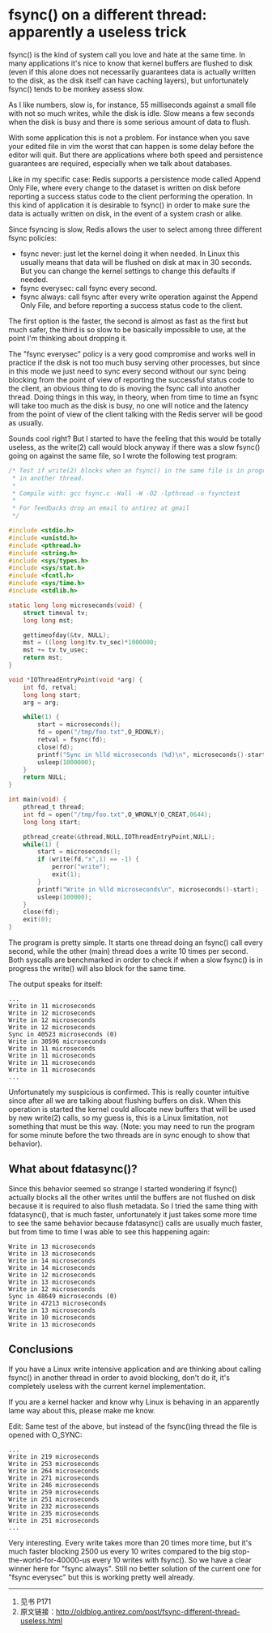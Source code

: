# fsync() on a different thread: apparently a useless trick

fsync() is the kind of system call you love and hate at the same time. In many applications it's nice to know that kernel buffers are flushed to disk (even if this alone does not necessarily guarantees data is actually written to the disk, as the disk itself can have caching layers), but unfortunately fsync() tends to be monkey assess slow.

As I like numbers, slow is, for instance, 55 milliseconds against a small file with not so much writes, while the disk is idle. Slow means a few seconds when the disk is busy and there is some serious amount of data to flush.

With some application this is not a problem. For instance when you save your edited file in vim the worst that can happen is some delay before the editor will quit. But there are applications where both speed and persistence guarantees are required, especially when we talk about databases.

Like in my specific case: Redis supports a persistence mode called Append Only File, where every change to the dataset is written on disk before reporting a success status code to the client performing the operation. In this kind of application it is desirable to fsync() in order to make sure the data is actually written on disk, in the event of a system crash or alike.

Since fsyncing is slow, Redis allows the user to select among three different fsync policies:
- fsync never: just let the kernel doing it when needed. In Linux this usually means that data will be flushed on disk at max in 30 seconds. But you can change the kernel settings to change this defaults if needed.
- fsync everysec: call fsync every second.
- fsync always: call fsync after every write operation against the Append Only File, and before reporting a success status code to the client.

The first option is the faster, the second is almost as fast as the first but much safer, the third is so slow to be basically impossible to use, at the point I'm thinking about dropping it.

The "fsync everysec" policy is a very good compromise and works well in practice if the disk is not too much busy serving other processes, but since in this mode we just need to sync every second without our sync being blocking from the point of view of reporting the successful status code to the client, an obvious thing to do is moving the fsync call into another thread. Doing things in this way, in theory, when from time to time an fsync will take too much as the disk is busy, no one will notice and the latency from the point of view of the client talking with the Redis server will be good as usually.

Sounds cool right? But I started to have the feeling that this would be totally useless, as the write(2) call would block anyway if there was a slow fsync() going on against the same file, so I wrote the following test program:

```c
/* Test if write(2) blocks when an fsync() in the same file is in progress
 * in another thread.
 *
 * Compile with: gcc fsync.c -Wall -W -O2 -lpthread -o fsynctest
 *
 * For feedbacks drop an email to antirez at gmail
 */

#include <stdio.h>
#include <unistd.h>
#include <pthread.h>
#include <string.h>
#include <sys/types.h>
#include <sys/stat.h>
#include <fcntl.h>
#include <sys/time.h>
#include <stdlib.h>

static long long microseconds(void) {
    struct timeval tv;
    long long mst;

    gettimeofday(&tv, NULL);
    mst = ((long long)tv.tv_sec)*1000000;
    mst += tv.tv_usec;
    return mst;
}

void *IOThreadEntryPoint(void *arg) {
    int fd, retval;
    long long start;
    arg = arg;

    while(1) {
        start = microseconds();
        fd = open("/tmp/foo.txt",O_RDONLY);
        retval = fsync(fd);
        close(fd);
        printf("Sync in %lld microseconds (%d)\n", microseconds()-start,retval);
        usleep(1000000);
    }
    return NULL;
}

int main(void) {
    pthread_t thread;
    int fd = open("/tmp/foo.txt",O_WRONLY|O_CREAT,0644);
    long long start;

    pthread_create(&thread,NULL,IOThreadEntryPoint,NULL);
    while(1) {
        start = microseconds();
        if (write(fd,"x",1) == -1) {
            perror("write");
            exit(1);
        }
        printf("Write in %lld microseconds\n", microseconds()-start);
        usleep(100000);
    }
    close(fd);
    exit(0);
}
```

The program is pretty simple. It starts one thread doing an fsync() call every second, while the other (main) thread does a write 10 times per second. Both syscalls are benchmarked in order to check if when a slow fsync() is in progress the write() will also block for the same time.

The output speaks for itself:

```
...
Write in 11 microseconds
Write in 12 microseconds
Write in 12 microseconds
Write in 12 microseconds
Sync in 40523 microseconds (0)
Write in 30596 microseconds
Write in 11 microseconds
Write in 11 microseconds
Write in 11 microseconds
Write in 11 microseconds
...
```

Unfortunately my suspicious is confirmed. This is really counter intuitive since after all we are talking about flushing buffers on disk. When this operation is started the kernel could allocate new buffers that will be used by new write(2) calls, so my guess is, this is a Linux limitation, not something that must be this way. (Note: you may need to run the program for some minute before the two threads are in sync enough to show that behavior).

## What about fdatasync()?

Since this behavior seemed so strange I started wondering if fsync() actually blocks all the other writes until the buffers are not flushed on disk because it is required to also flush metadata. So I tried the same thing with fdatasync(), that is much faster, unfortunately it just takes some more time to see the same behavior because fdatasync() calls are usually much faster, but from time to time I was able to see this happening again:

```
Write in 13 microseconds
Write in 13 microseconds
Write in 14 microseconds
Write in 14 microseconds
Write in 12 microseconds
Write in 13 microseconds
Write in 12 microseconds
Sync in 48649 microseconds (0)
Write in 47213 microseconds
Write in 13 microseconds
Write in 10 microseconds
Write in 13 microseconds
```

## Conclusions

If you have a Linux write intensive application and are thinking about calling fsync() in another thread in order to avoid blocking, don't do it, it's completely useless with the current kernel implementation.

If you are a kernel hacker and know why Linux is behaving in an apparently lame way about this, please make me know.

Edit: Same test of the above, but instead of the fsync()ing thread the file is opened with O_SYNC:

```
...
Write in 219 microseconds
Write in 253 microseconds
Write in 264 microseconds
Write in 271 microseconds
Write in 246 microseconds
Write in 259 microseconds
Write in 251 microseconds
Write in 232 microseconds
Write in 235 microseconds
Write in 251 microseconds
...
```

Very interesting. Every write takes more than 20 times more time, but it's much faster blocking 2500 us every 10 writes compared to the big stop-the-world-for-40000-us every 10 writes with fsync(). So we have a clear winner here for "fsync always". Still no better solution of the current one for "fsync everysec" but this is working pretty well already.

---
1. 见书 P171
2. 原文链接：http://oldblog.antirez.com/post/fsync-different-thread-useless.html

